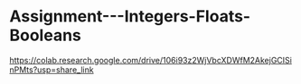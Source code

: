 # Assignment---Integers-Floats-Booleans

https://colab.research.google.com/drive/106i93z2WjVbcXDWfM2AkejGCISinPMts?usp=share_link
